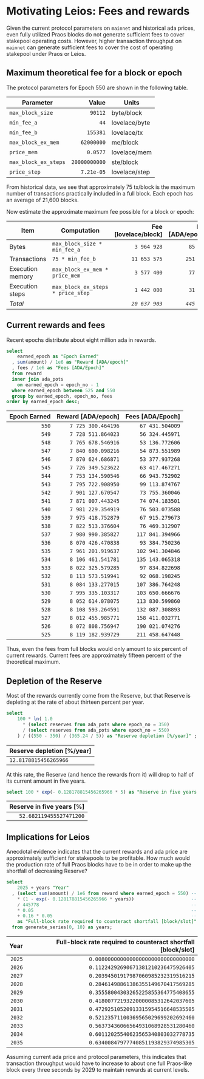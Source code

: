 # Motivating Leios: Fees and rewards

Given the current protocol parameters on `mainnet` and historical ada prices, even fully utilized Praos blocks do not generate sufficient fees to cover stakepool operating costs. However, higher transaction throughput on `mainnet` can generate sufficient fees to cover the cost of operating stakepool under Praos or Leios.


## Maximum theoretical fee for a block or epoch

The protocol parameters for Epoch 550 are shown in the following table.

| Parameter            | Value         | Units         |
|----------------------|--------------:|---------------|
| `max_block_size`     |       `90112` | byte/block    |
| `min_fee_a`          |          `44` | lovelace/byte |
| `min_fee_b`          |      `155381` | lovelace/tx   |
| `max_block_ex_mem`   |    `62000000` | me/block      |
| `price_mem`          |      `0.0577` | lovelace/mem  |
| `max_block_ex_steps` | `20000000000` | ste/block     |
| `price_step`         |    `7.21e-05` | lovelace/step |

From historical data, we see that approximately 75 tx/block is the maximum number of transactions practically included in a full block. Each epoch has an average of 21,600 blocks.

Now estimate the approximate maximum fee possible for a block or epoch:

| Item             | Computation                       | Fee [lovelace/block] | Fee [ADA/epoch]  |
|------------------|-----------------------------------|---------------------:|-----------------:|
| Bytes            | `max_block_size * min_fee_a`      |         `3 964 928`  |        `85 642`  |
| Transactions     | `75 * min_fee_b`                  |        `11 653 575`  |       `251 717`  |
| Execution memory | `max_block_ex_mem * price_mem`    |         `3 577 400`  |        `77 272`  |
| Execution steps  | `max_block_ex_steps * price_step` |         `1 442 000`  |        `31 147`  |
| *Total*          |                                   |       *`20 637 903`* |      *`445 778`* |


## Current rewards and fees

Recent epochs distribute about eight million ada in rewards.

```sql
select
    earned_epoch as "Epoch Earned"
  , sum(amount) / 1e6 as "Reward [ADA/epoch]"
  , fees / 1e6 as "Fees [ADA/Epoch]"
  from reward
  inner join ada_pots
    on earned_epoch = epoch_no - 1
  where earned_epoch between 525 and 550
  group by earned_epoch, epoch_no, fees
order by earned_epoch desc;
```

| Epoch Earned | Reward [ADA/epoch] | Fees [ADA/Epoch] |
|-------------:|-------------------:|-----------------:|
|        `550` | `7 725 300.464196` |  `67 431.504009` |
|        `549` | `7 728 511.864023` |  `56 324.445971` |
|        `548` | `7 765 678.546916` |  `53 136.772606` |
|        `547` | `7 840 690.098216` |  `54 873.551989` |
|        `546` | `7 870 624.686871` |  `53 377.937268` |
|        `545` | `7 726 349.523622` |  `63 417.467271` |
|        `544` | `7 753 134.590546` |  `66 943.752902` |
|        `543` | `7 795 722.908950` |  `99 113.874767` |
|        `542` | `7 901 127.670547` |  `73 755.360046` |
|        `541` | `7 871 007.443245` |  `74 074.183501` |
|        `540` | `7 981 229.354919` |  `76 503.073588` |
|        `539` | `7 975 418.752879` |  `67 915.279673` |
|        `538` | `7 822 513.376604` |  `76 469.312907` |
|        `537` | `7 980 990.385827` | `117 841.394966` |
|        `536` | `8 070 426.470838` |  `93 384.750236` |
|        `535` | `7 961 201.919637` | `102 941.304846` |
|        `534` | `8 106 461.541781` | `135 143.065318` |
|        `533` | `8 022 325.579285` |  `97 834.822698` |
|        `532` | `8 113 573.519941` |  `92 068.198245` |
|        `531` | `8 084 133.277015` | `107 386.764248` |
|        `530` | `7 995 335.103317` | `103 650.666676` |
|        `529` | `8 052 614.078075` | `113 830.599860` |
|        `528` | `8 108 593.264591` | `132 087.308893` |
|        `527` | `8 012 455.985771` | `158 411.032771` |
|        `526` | `8 072 808.756947` | `190 021.074276` |
|        `525` | `8 119 182.939729` | `211 458.647448` |

Thus, even the fees from full blocks would only amount to six percent of current rewards. Current fees are approximately fifteen percent of the theoretical maximum.


## Depletion of the Reserve

Most of the rewards currently come from the Reserve, but that Reserve is depleting at the rate of about thirteen percent per year.

```sql
select
    100 * ln( 1.0
      * (select reserves from ada_pots where epoch_no = 350)
      / (select reserves from ada_pots where epoch_no = 550)
    ) / ((550 - 350) / (365.24 / 5)) as "Reserve depletion [%/year]" ;
```

| Reserve depletion [%/year] |
|----------------------------|
|      `12.8178815456265966` |

At this rate, the Reserve (and hence the rewards from it) will drop to half of its current amount in five years.

```sql
select 100 * exp(- 0.128178815456265966 * 5) as "Reserve in five years [%]";
```

| Reserve in five years [%] |
|--------------------------:|
|   `52.682119455527471200` |


## Implications for Leios

Anecdotal evidence indicates that the current rewards and ada price are approximately sufficient for stakepools to be profitable. How much would the production rate of full Praos blocks have to be in order to make up the shortfall of decreasing Reserve?

```sql
select
    2025 + years "Year"
  , (select sum(amount) / 1e6 from reward where earned_epoch = 550) -- Current rewards
    * (1 - exp(- 0.128178815456265966 * years))                     -- Shortfall from diminishing Reserve
    / 445778                                                        -- Maximum Praos fee per epoch
    * 0.05                                                          -- Praos active slot coefficient
    + 0.16 * 0.05                                                   -- Current Praos utilization
    as "Full-block rate required to counteract shortfall [block/slot]"
  from generate_series(0, 10) as years;
```

| Year   | Full-block rate required to counteract shortfall [block/slot] |
|-------:|--------------------------------------------------------------:|
| `2025` |                          `0.00800000000000000000000000000000` |
| `2026` |                          `0.11224292690671381210236475926405` |
| `2027` |                          `0.20394501917987060985232319516215` |
| `2028` |                          `0.28461498861386355149670417569285` |
| `2029` |                          `0.35558004303265225855364775408655` |
| `2030` |                          `0.41800772193220000085312642037605` |
| `2031` |                          `0.47292510520913315954516648535505` |
| `2032` |                          `0.52123571100369565029699202692460` |
| `2033` |                          `0.56373436066564931068928531280460` |
| `2034` |                          `0.60112025540623565340803032778735` |
| `2035` |                          `0.63400847977740851193829374985305` |

Assuming current ada price and protocol parameters, this indicates that transaction throughput would have to increase to about one full Praos-like block every three seconds by 2029 to maintain rewards at current levels.
